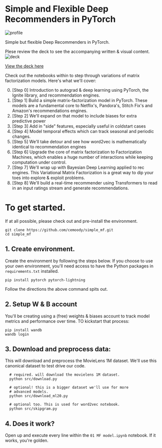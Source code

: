 Simple and Flexible Deep Recommenders in PyTorch
==============================

![profile](https://i.imgur.com/MWSyBfS.png)

Simple but flexible Deep Recommenders in PyTorch.

Plese review the deck to see the accompanying written & visual content. ![deck](https://i.imgur.com/VqmfR4H.png)


[View the deck here](https://docs.google.com/presentation/d/1gv7osHoSX8CHf0uzKSqOlxmmAvPPdmstL0nrZHWiHQM/edit#slide=id.p)

Check out the notebooks within to step through variations of matrix factorization models. Here's what we'll cover:

0. [Step 0] Introduction to autograd & deep learning using PyTorch, the Ignite library, and recommendation engines.
1. [Step 1] Build a simple matrix-factorization model in PyTorch. These models are a fundamental core to Netflix's, Pandora's, Stitch Fix's and Amazon's recommendations engines.
2. [Step 2] We'll expand on that model to include biases for extra predictive power
4. [Step 3] Add in "side" features, especially useful in coldstart cases
5. [Step 4] Model temporal effects which can track seasonal and periodic changes.
3. [Step 5] We'll take detour and see how word2vec is mathematically identical to recommendation engines
6. [Step 6] Upgrade the core of matrix factorization to Factorization Machines, which enables a huge number of interactions while keeping computation under control.
8. [Step 7] We'll wrap up with Bayesian Deep Learning applied to rec engines. This Variational Matrix Factorization is a great way to dip your toes into explore & exploit problems.
8. [Step 8] We'll build a real-time recommender using Transformers to read in an input ratings stream and generate recommendations.

# To get started.
If at all possible, please check out and pre-install the environment.

```
git clone https://github.com/cemoody/simple_mf.git
cd simple_mf
```

## 1. Create environment.
Create the environment by following the steps below. If you choose to use your own environment, you'll need access to have the Python packages in `requirements.txt` installed.

```
pip install pytorch pytorch-lightning
```

Follow the directions the above command spits out.

## 2. Setup W & B account

You'll be creating using a (free) weights & biases account to track model metrics and performance over time. TO kickstart that process:

```
pip install wandb
wandb login
```

## 3. Download and preprocess data:
This will download and preprocess the MovieLens 1M dataset. We'll use this canonical dataset to test drive our code.

```
  # required. will download the movielens 1M dataset.
  python src/download.py

  # optional! this is a bigger dataset we'll use for more
  # advanced models.
  python src/download_ml20.py

  # optional too. This is used for word2vec notebook.
  python src/skipgram.py
```

## 4. Does it work?

Open up and execute every line within the `01 MF model.ipynb` notebook. If it works, you're golden.
